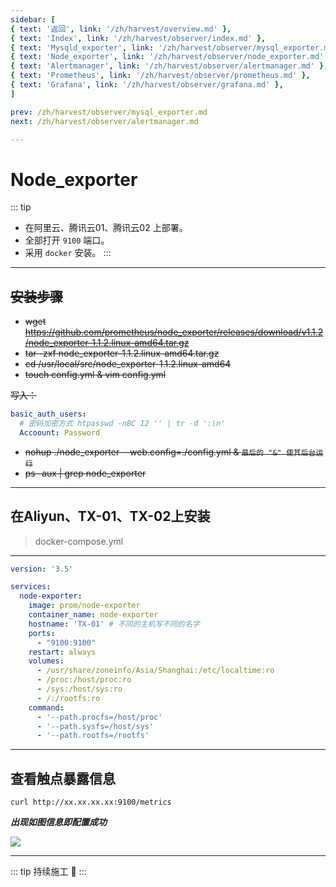 ```yaml
---
sidebar: [
{ text: '返回', link: '/zh/harvest/overview.md' },
{ text: 'Index', link: '/zh/harvest/observer/index.md' },
{ text: 'Mysqld_exporter', link: '/zh/harvest/observer/mysql_exporter.md' },
{ text: 'Node_exporter', link: '/zh/harvest/observer/node_exporter.md' },
{ text: 'Alertmanager', link: '/zh/harvest/observer/alertmanager.md' },
{ text: 'Prometheus', link: '/zh/harvest/observer/prometheus.md' },
{ text: 'Grafana', link: '/zh/harvest/observer/grafana.md' },
]

prev: /zh/harvest/observer/mysql_exporter.md
next: /zh/harvest/observer/alertmanager.md

---
```


# Node_exporter

::: tip
- 在阿里云、腾讯云01、腾讯云02 上部署。
- 全部打开 `9100` 端口。
- 采用 `docker` 安装。
:::

---

## ~~安装步骤~~

- ~~wget https://github.com/prometheus/node_exporter/releases/download/v1.1.2/node_exporter-1.1.2.linux-amd64.tar.gz~~
- ~~tar -zxf node_exporter-1.1.2.linux-amd64.tar.gz~~
- ~~cd /usr/local/src/node_exporter-1.1.2.linux-amd64~~
- ~~touch config.yml & vim config.yml~~

~~写入：~~
```yaml
basic_auth_users:
  # 密码加密方式 htpasswd -nBC 12 '' | tr -d ':\n'
  Accoount: Password
```
- ~~nohup ./node_exporter --web.config=./config.yml & `最后的 "&" 使其后台运行`~~
- ~~ps -aux | grep node_exporter~~

---

## 在Aliyun、TX-01、TX-02上安装

> docker-compose.yml

---

```yaml
version: '3.5'

services:
  node-exporter:
    image: prom/node-exporter
    container_name: node-exporter
    hostname: 'TX-01' # 不同的主机写不同的名字
    ports:
      - "9100:9100"
    restart: always
    volumes:
      - /usr/share/zoneinfo/Asia/Shanghai:/etc/localtime:ro
      - /proc:/host/proc:ro
      - /sys:/host/sys:ro
      - /:/rootfs:ro
    command:
      - '--path.procfs=/host/proc'
      - '--path.sysfs=/host/sys'
      - '--path.rootfs=/rootfs'
```

---

## 查看触点暴露信息

```shell
curl http://xx.xx.xx.xx:9100/metrics
```

***出现如图信息即配置成功***

![](http://img.tzf-foryou.com/img/20220426121608.png)

---

::: tip
持续施工 :construction:
:::
